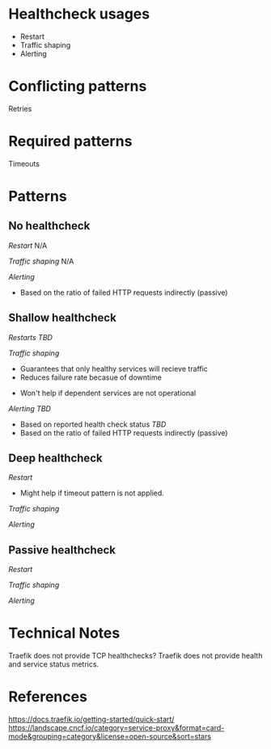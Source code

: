 # Healthcheck usages
- Restart
- Traffic shaping
- Alerting

# Conflicting patterns
Retries

# Required patterns
Timeouts

# Patterns
## No healthcheck
*Restart*
N/A

*Traffic shaping*
N/A

*Alerting*
+ Based on the ratio of failed HTTP requests indirectly (passive)

## Shallow healthcheck
*Restarts*
*TBD*

*Traffic shaping*
+ Guarantees that only healthy services will recieve traffic
+ Reduces failure rate becasue of downtime

- Won't help if dependent services are not operational

*Alerting*
*TBD*
+ Based on reported health check status
*TBD*
+ Based on the ratio of failed HTTP requests indirectly (passive)

## Deep healthcheck
*Restart*
+ Might help if timeout pattern is not applied.

*Traffic shaping*

*Alerting*

## Passive healthcheck
*Restart*

*Traffic shaping*

*Alerting*

# Technical Notes
Traefik does not provide TCP healthchecks?
Traefik does not provide health and service status metrics.

# References
https://docs.traefik.io/getting-started/quick-start/
https://landscape.cncf.io/category=service-proxy&format=card-mode&grouping=category&license=open-source&sort=stars

